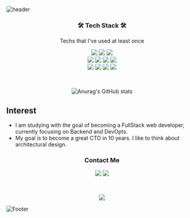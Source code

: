 
![header](https://capsule-render.vercel.app/api?type=soft&color=auto&height=150&section=header&text=BeomSeokNoh&fontSize=70&animation=twinkling)

<h3 align="center"> 🛠 Tech Stack 🛠 </h3>

<p align="center"> Techs that I've used at least once </p>

<p align="center">
  <img src="https://img.shields.io/badge/Python-3766AB?logo=Python&logoColor=white&style=flat-square"/> 
  <img src="https://img.shields.io/badge/JavaScript-FFB13B?logo=JavaScript&logoColor=white&style=flat-square"/>
  <img src="https://img.shields.io/badge/Java-007396?logo=Java&logoColor=white&style=flat-square"/> 
  <br>
  <img src="https://img.shields.io/badge/Node.js-339933?logo=Node.js&logoColor=white&style=flat-square"/>
  <img src="https://img.shields.io/badge/SpringBoot-6DB33F?logo=Spring&logoColor=white&style=flat-square"/>
  <img src="https://img.shields.io/badge/Mysql-E6B91E?logo=MySql&logoColor=white&style=flat-square"/>
  <img src="https://img.shields.io/badge/MongoDB-47A248?logo=MongoDB&logoColor=white&style=flat-square"/>
  <br>
  <img src="https://img.shields.io/badge/Docker-2496ED?logo=Docker&logoColor=white&style=flat-square"/>
  <img src="https://img.shields.io/badge/Kubernetes-326CE5?logo=Kubernetes&logoColor=white&style=flat-square"/>
  <img src="https://img.shields.io/badge/aws-333664?logo=amazon-aws&logoColor=white&style=flat-square"/>
  <img src="https://img.shields.io/badge/TensorFlow-FF6F00?logo=TensorFlow&logoColor=white&style=flat-square"/>
</p>
<br>

<div align="center">

  ![Anurag's GitHub stats](https://github-readme-stats.vercel.app/api?username=rohos119)
  
</div>


## Interest
- I am studying with the goal of becoming a FullStack web developer, currently focusing on Backend and DevOpts.
- My goal is to become a great CTO in 10 years. I like to think about architectural design.

<h3 align="center"> Contact Me </h3>
<p align="center">
  <a href="mailto:rohos119@naver.com"><img src="https://img.shields.io/badge/Naver Mail-03C75A?style=flat-square&logo=Naver&logoColor=white&link=britko@naver.com"/></a>
  <a href="mailto:rohos119@gmail.com"><img src="https://img.shields.io/badge/Gmail-d14836?style=flatsquare&logo=Gmail&logoColor=white&link=mailto:rohos119@gmail.com"/></a>
</p>
<br>


<p align="center">
 <a href="https://hits.seeyoufarm.com"><img src="https://hits.seeyoufarm.com/api/count/incr/badge.svg?url=https%3A%2F%2Fgithub.com%2Frohos119%2Fhit-counter&count_bg=%2379C83D&title_bg=%23555555&icon=&icon_color=%23E7E7E7&title=hits&edge_flat=false"></a>
</p>

![Footer](https://capsule-render.vercel.app/api?type=waving&color=auto&height=100&section=footer)
